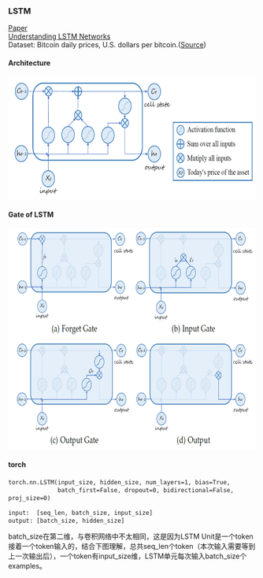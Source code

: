### LSTM
[Paper](http://www.bioinf.jku.at/publications/older/2604.pdf)  
[Understanding LSTM Networks](http://colah.github.io/posts/2015-08-Understanding-LSTMs/)  
Dataset: Bitcoin daily prices, U.S. dollars per bitcoin.([Source](https://www.nasdaq.com/)) 

#### Architecture
<div align='center'>
  <img src='https://github.com/Luxlios/Figure/blob/main/CNN/lstm.png'height=250>
</div>

#### Gate of LSTM
<div align='center'>
  <img src='https://github.com/Luxlios/Figure/blob/main/CNN/lstm_parts.png'height=450>
</div>

#### torch
```
torch.nn.LSTM(input_size, hidden_size, num_layers=1, bias=True,    
              batch_first=False, dropout=0, bidirectional=False, proj_size=0)
```
```
input:  [seq_len, batch_size, input_size]  
output: [batch_size, hidden_size]
```
batch_size在第二维，与卷积网络中不太相同，这是因为LSTM Unit是一个token接着一个token输入的，结合下图理解，总共seq_len个token（本次输入需要等到上一次输出后），一个token有input_size维，LSTM单元每次输入batch_size个examples。

